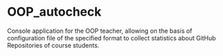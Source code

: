 # OOP_autocheck
Console application for the OOP teacher, allowing on the basis of configuration file of the specified format to collect statistics about GitHub Repositories of course students.
